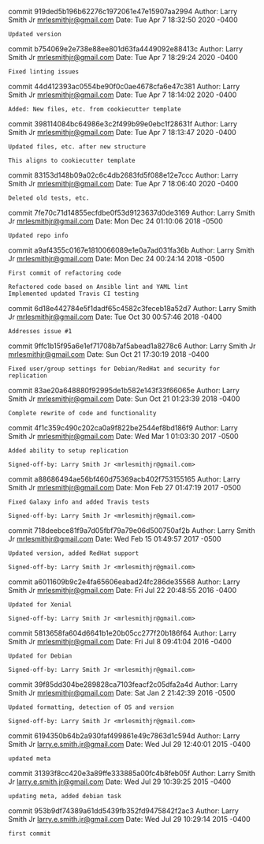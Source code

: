 commit 919ded5b196b62276c1972061e47e15907aa2994
Author: Larry Smith Jr <mrlesmithjr@gmail.com>
Date:   Tue Apr 7 18:32:50 2020 -0400

    Updated version

commit b754069e2e738e88ee801d63fa4449092e88413c
Author: Larry Smith Jr <mrlesmithjr@gmail.com>
Date:   Tue Apr 7 18:29:24 2020 -0400

    Fixed linting issues

commit 44d412393ac0554be90f0c0ae4678cfa6e47c381
Author: Larry Smith Jr <mrlesmithjr@gmail.com>
Date:   Tue Apr 7 18:14:02 2020 -0400

    Added: New files, etc. from cookiecutter template

commit 398114084bc64986e3c2f499b99e0ebc1f28631f
Author: Larry Smith Jr <mrlesmithjr@gmail.com>
Date:   Tue Apr 7 18:13:47 2020 -0400

    Updated files, etc. after new structure
    
    This aligns to cookiecutter template

commit 83153d148b09a02c6c4db2683fd5f088e12e7ccc
Author: Larry Smith Jr <mrlesmithjr@gmail.com>
Date:   Tue Apr 7 18:06:40 2020 -0400

    Deleted old tests, etc.

commit 7fe70c71d14855ecfdbe0f53d9123637d0de3169
Author: Larry Smith Jr <mrlesmithjr@gmail.com>
Date:   Mon Dec 24 01:10:06 2018 -0500

    Updated repo info

commit a9af4355c0167e1810066089e1e0a7ad031fa36b
Author: Larry Smith Jr <mrlesmithjr@gmail.com>
Date:   Mon Dec 24 00:24:14 2018 -0500

    First commit of refactoring code
    
    Refactored code based on Ansible lint and YAML lint
    Implemented updated Travis CI testing

commit 6d18e442784e5f1dadf65c4582c3feceb18a52d7
Author: Larry Smith Jr <mrlesmithjr@gmail.com>
Date:   Tue Oct 30 00:57:46 2018 -0400

    Addresses issue #1

commit 9ffc1b15f95a6e1ef71708b7af5abead1a8278c6
Author: Larry Smith Jr <mrlesmithjr@gmail.com>
Date:   Sun Oct 21 17:30:19 2018 -0400

    Fixed user/group settings for Debian/RedHat and security for replication

commit 83ae20a648880f92995de1b582e143f33f66065e
Author: Larry Smith Jr <mrlesmithjr@gmail.com>
Date:   Sun Oct 21 01:23:39 2018 -0400

    Complete rewrite of code and functionality

commit 4f1c359c490c202ca0a9f822be2544ef8bd186f9
Author: Larry Smith Jr <mrlesmithjr@gmail.com>
Date:   Wed Mar 1 01:03:30 2017 -0500

    Added ability to setup replication
    
    Signed-off-by: Larry Smith Jr <mrlesmithjr@gmail.com>

commit a88686494ae56bf460d75369acb402f753155165
Author: Larry Smith Jr <mrlesmithjr@gmail.com>
Date:   Mon Feb 27 01:47:19 2017 -0500

    Fixed Galaxy info and added Travis tests
    
    Signed-off-by: Larry Smith Jr <mrlesmithjr@gmail.com>

commit 718deebce81f9a7d05fbf79a79e06d500750af2b
Author: Larry Smith Jr <mrlesmithjr@gmail.com>
Date:   Wed Feb 15 01:49:57 2017 -0500

    Updated version, added RedHat support
    
    Signed-off-by: Larry Smith Jr <mrlesmithjr@gmail.com>

commit a6011609b9c2e4fa65606eabad24fc286de35568
Author: Larry Smith Jr <mrlesmithjr@gmail.com>
Date:   Fri Jul 22 20:48:55 2016 -0400

    Updated for Xenial
    
    Signed-off-by: Larry Smith Jr <mrlesmithjr@gmail.com>

commit 5813658fa604d6641b1e20b05cc277f20b186f64
Author: Larry Smith Jr <mrlesmithjr@gmail.com>
Date:   Fri Jul 8 09:41:04 2016 -0400

    Updated for Debian
    
    Signed-off-by: Larry Smith Jr <mrlesmithjr@gmail.com>

commit 39f85dd304be289828ca7103feacf2c05dfa2a4d
Author: Larry Smith Jr <mrlesmithjr@gmail.com>
Date:   Sat Jan 2 21:42:39 2016 -0500

    Updated formatting, detection of OS and version
    
    Signed-off-by: Larry Smith Jr <mrlesmithjr@gmail.com>

commit 6194350b64b2a930faf499861e49c7863d1c594d
Author: Larry Smith Jr <larry.e.smith.jr@gmail.com>
Date:   Wed Jul 29 12:40:01 2015 -0400

    updated meta

commit 31393f8cc420e3a89ffe333885a00fc4b8feb05f
Author: Larry Smith Jr <larry.e.smith.jr@gmail.com>
Date:   Wed Jul 29 10:39:25 2015 -0400

    updating meta, added debian task

commit 953b9df74389a61dd5439fb352fd9475842f2ac3
Author: Larry Smith Jr <larry.e.smith.jr@gmail.com>
Date:   Wed Jul 29 10:29:14 2015 -0400

    first commit
